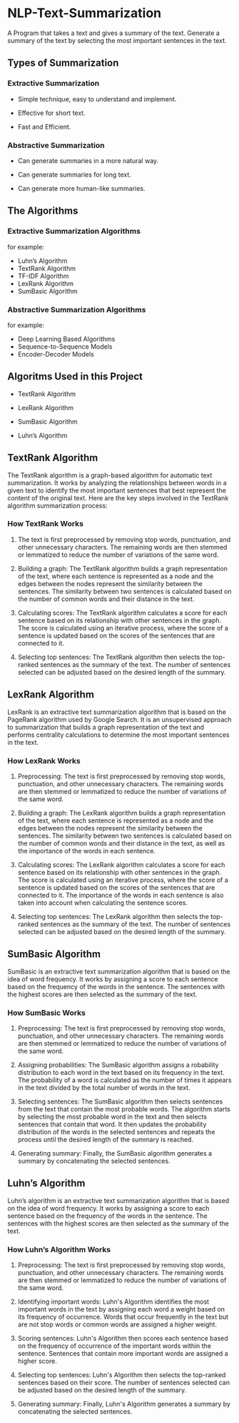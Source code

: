 # NLP-Text-Summarization

A Program that takes a text and gives a summary of the text. Generate a summary of the text by selecting the most
important sentences in the text.

## Types of Summarization

### Extractive Summarization

- Simple technique, easy to understand and implement.

- Effective for short text.

- Fast and Efficient.

### Abstractive Summarization

- Can generate summaries in a more natural way.

- Can generate summaries for long text.

- Can generate more human-like summaries.

## The Algorithms

### Extractive Summarization Algorithms

for example:

- Luhn’s Algorithm
- TextRank Algorithm
- TF-IDF Algorithm
- LexRank Algorithm
- SumBasic Algorithm

### Abstractive Summarization Algorithms

for example:

- Deep Learning Based Algorithms
- Sequence-to-Sequence Models
- Encoder-Decoder Models

## Algoritms Used in this Project

- TextRank Algorithm

- LexRank Algorithm

- SumBasic Algorithm

- Luhn’s Algorithm

## TextRank Algorithm

The TextRank algorithm is a graph-based algorithm for automatic text summarization. It works by analyzing the
relationships between words in a given text to identify the most important sentences that best represent the content of
the original text. Here are the key steps involved in the TextRank algorithm summarization process:

### How TextRank Works

1. The text is first preprocessed by removing stop words, punctuation, and other unnecessary characters. The remaining
   words are then stemmed or lemmatized to reduce the number of variations of the same word.

2. Building a graph: The TextRank algorithm builds a graph representation of the text, where each sentence is
   represented as a node and the edges between the nodes represent the similarity between the sentences. The similarity
   between two sentences is calculated based on the number of common words and their distance in the text.

3. Calculating scores: The TextRank algorithm calculates a score for each sentence based on its relationship with other
   sentences in the graph. The score is calculated using an iterative process, where the score of a sentence is updated
   based on the scores of the sentences that are connected to it.

4. Selecting top sentences: The TextRank algorithm then selects the top-ranked sentences as the summary of the text. The
   number of sentences selected can be adjusted based on the desired length of the summary.

## LexRank Algorithm

LexRank is an extractive text summarization algorithm that is based on the PageRank algorithm used by Google Search. It
is an unsupervised approach to summarization that builds a graph representation of the text and performs centrality
calculations to determine the most important sentences in the text.

### How LexRank Works

1. Preprocessing: The text is first preprocessed by removing stop words, punctuation, and other unnecessary characters.
   The remaining words are then stemmed or lemmatized to reduce the number of variations of the same word.

2. Building a graph: The LexRank algorithm builds a graph representation of the text, where each sentence is represented
   as a node and the edges between the nodes represent the similarity between the sentences. The similarity between two
   sentences is calculated based on the number of common words and their distance in the text, as well as the importance
   of the words in each sentence.

3. Calculating scores: The LexRank algorithm calculates a score for each sentence based on its relationship with other
   sentences in the graph. The score is calculated using an iterative process, where the score of a sentence is updated
   based on the scores of the sentences that are connected to it. The importance of the words in each sentence is also
   taken into account when calculating the sentence scores.

4. Selecting top sentences: The LexRank algorithm then selects the top-ranked sentences as the summary of the text. The
   number of sentences selected can be adjusted based on the desired length of the summary.

## SumBasic Algorithm

SumBasic is an extractive text summarization algorithm that is based on the idea of word frequency. It works by
assigning a score to each sentence based on the frequency of the words in the sentence. The sentences with the highest
scores are then selected as the summary of the text.

### How SumBasic Works

1. Preprocessing: The text is first preprocessed by removing stop words, punctuation, and other unnecessary characters.
   The remaining words are then stemmed or lemmatized to reduce the number of variations of the same word.

2. Assigning probabilities: The SumBasic algorithm assigns a robability distribution to each word in the text based on
   its frequency in the text. The probability of a word is calculated as the number of times it appears in the text
   divided by the total number of words in the text.

3. Selecting sentences: The SumBasic algorithm then selects sentences from the text that contain the most probable
   words. The algorithm starts by selecting the most probable word in the text and then selects sentences that contain
   that word. It then updates the probability distribution of the words in the selected sentences and repeats the
   process until the desired length of the summary is reached.

4. Generating summary: Finally, the SumBasic algorithm generates a summary by concatenating the selected sentences.

## Luhn’s Algorithm

Luhn’s algorithm is an extractive text summarization algorithm that is based on the idea of word frequency. It works by
assigning a score to each sentence based on the frequency of the words in the sentence. The sentences with the highest
scores are then selected as the summary of the text.

### How Luhn’s Algorithm Works

1. Preprocessing: The text is first preprocessed by removing stop words, punctuation, and other unnecessary characters.
   The remaining words are then stemmed or lemmatized to reduce the number of variations of the same word.

2. Identifying important words: Luhn's Algorithm identifies the most important words in the text by assigning each word
   a weight based on its frequency of occurrence. Words that occur frequently in the text but are not stop words or
   common words are assigned a higher weight.

3. Scoring sentences: Luhn's Algorithm then scores each sentence based on the frequency of occurrence of the important
   words within the sentence. Sentences that contain more important words are assigned a higher score.

4. Selecting top sentences: Luhn's Algorithm then selects the top-ranked sentences based on their score. The number of
   sentences selected can be adjusted based on the desired length of the summary.

5. Generating summary: Finally, Luhn's Algorithm generates a summary by concatenating the selected sentences.
